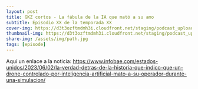 ```yaml
---
layout: post
title: GKZ cortos - La fábula de la IA que mató a su amo
subtitle: Episodio XX de la temporada XX
cover-img: https://d3t3ozftmdmh3i.cloudfront.net/staging/podcast_uploaded_episode/14743809/14743809-1691156409365-99703ae24147a.jpg
thumbnail-img: https://d3t3ozftmdmh3i.cloudfront.net/staging/podcast_uploaded_episode/14743809/14743809-1691156409365-99703ae24147a.jpg
share-img: /assets/img/path.jpg
tags: [episode]
---
```


Aquí un enlace a la noticia: https://www.infobae.com/estados-unidos/2023/06/02/la-verdad-detras-de-la-historia-que-indico-que-un-drone-controlado-por-inteligencia-artificial-mato-a-su-operador-durante-una-simulacion/
